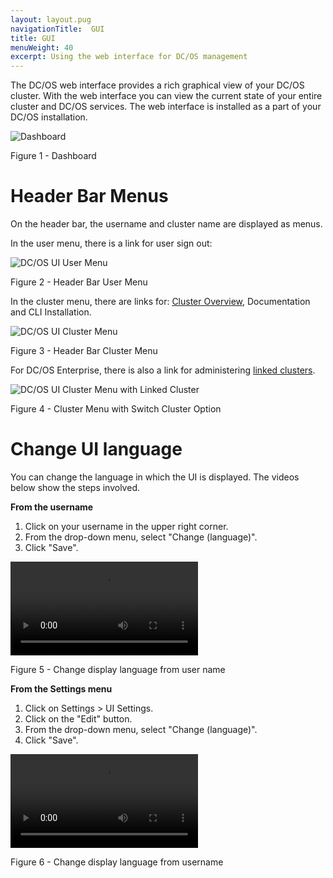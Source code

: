 ```yaml
---
layout: layout.pug
navigationTitle:  GUI
title: GUI
menuWeight: 40
excerpt: Using the web interface for DC/OS management
---
```


The DC/OS web interface provides a rich graphical view of your DC/OS cluster. With the web interface you can view the current state of your entire cluster and DC/OS services. The web interface is installed as a part of your DC/OS installation.

![Dashboard](/1.13/img/dashboard-ee-1-12.png)

Figure 1 - Dashboard

# Header Bar Menus

On the header bar, the username and cluster name are displayed as menus.

In the user menu, there is a link for user sign out:

![DC/OS UI User Menu](/1.13/img/header-bar-user-dropdown-1-12.png)

Figure 2 - Header Bar User Menu

In the cluster menu, there are links for: [Cluster Overview](/1.13/gui/cluster/), Documentation and CLI Installation.

![DC/OS UI Cluster Menu](/1.13/img/header-bar-cluster-dropdown-1-12.png)

Figure 3 - Header Bar Cluster Menu

For DC/OS Enterprise, there is also a link for administering [linked clusters](/1.13/administering-clusters/multiple-clusters/cluster-links/).

![DC/OS UI Cluster Menu with Linked Cluster](/1.13/img/switch-cluster-1-12.png)

Figure 4 - Cluster Menu with Switch Cluster Option

# Change UI language

You can change the language in which the UI is displayed. The videos below show the steps involved.

**From the username**

1. Click on your username in the upper right corner.
1. From the drop-down menu, select "Change (language)".
1. Click "Save".

![Change language from username](/1.13/img/change-ui-language-from-username.mp4)

Figure 5 - Change display language from user name


**From the Settings menu**

1. Click on Settings > UI Settings.
1. Click on the "Edit" button.
1. From the drop-down menu, select "Change (language)".
1. Click "Save".

![Change language from Settings menu](/1.13/img/change-ui-language-from-settings-menu.mp4)

Figure 6 - Change display language from username